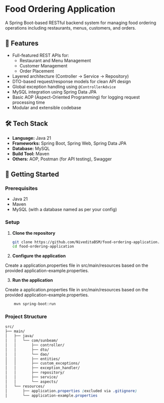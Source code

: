 # Food Ordering Application

A Spring Boot-based RESTful backend system for managing food ordering operations including restaurants, menus, customers, and orders.

## 📌 Features

- Full-featured REST APIs for:
  - Restaurant and Menu Management
  - Customer Management
  - Order Placement
- Layered architecture (Controller → Service → Repository)
- DTO-based request/response models for clean API design
- Global exception handling using `@ControllerAdvice`
- MySQL integration using Spring Data JPA
- Basic AOP (Aspect-Oriented Programming) for logging request processing time
- Modular and extensible codebase

## 🛠️ Tech Stack

- **Language:** Java 21
- **Frameworks:** Spring Boot, Spring Web, Spring Data JPA
- **Database:** MySQL
- **Build Tool:** Maven
- **Others:** AOP, Postman (for API testing), Swagger

## 🚀 Getting Started

### Prerequisites

- Java 21
- Maven
- MySQL (with a database named as per your config)

### Setup

1. **Clone the repository**

   ```bash
   git clone https://github.com/NiveditaBSM/food-ordering-application.git
   cd food-ordering-application

   ```

2. **Configure the application**

Create a application.properties file in src/main/resources based on the provided application-example.properties.

3. **Run the application**

Create a application.properties file in src/main/resources based on the provided application-example.properties.

```bash
    mvn spring-boot:run
```

### Project Structure

```css
src/
├── main/
│   ├── java/
│   │   └── com/sunbeam/
│   │       ├── controller/
│   │       ├── dto/
│   │       └── dao/
│   │       ├── entities/
│   │       ├── custom_exceptions/
│   │       ├── exception_handler/
│   │       ├── repository/
│   │       ├── service/
│   │       └── aspects/
│   └── resources/
│       ├── application.properties (excluded via .gitignore)
│       └── application-example.properties
```
